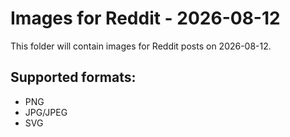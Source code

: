 # Images for Reddit - 2026-08-12

This folder will contain images for Reddit posts on 2026-08-12.

## Supported formats:
- PNG
- JPG/JPEG
- SVG

